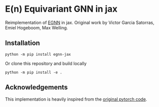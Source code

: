 # E(n) Equivariant GNN in jax
Reimplementation of [EGNN](https://arxiv.org/abs/2102.09844) in jax. Original work by Victor Garcia Satorras, Emiel Hogeboom, Max Welling.

## Installation
```
python -m pip install egnn-jax
```

Or clone this repository and build locally
```
python -m pip install -e .
```


## Acknowledgements
This implementation is heavily inspired from the [original pytorch code](https://github.com/vgsatorras/egnn).
